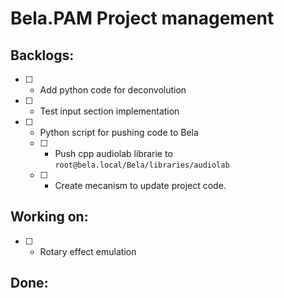 # Bela.PAM Project management

## Backlogs:

- [ ] - Add python code for deconvolution
- [ ] - Test input section implementation
- [ ] - Python script for pushing code to Bela
  - [ ] - Push cpp audiolab librarie to `root@bela.local/Bela/libraries/audiolab`
  - [ ] - Create mecanism to update project code.

## Working on:

- [ ] - Rotary effect emulation

## Done: